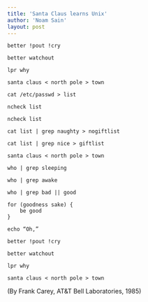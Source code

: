 ```yaml
---
title: 'Santa Claus learns Unix'
author: 'Noam Sain'
layout: post
---
```


    better !pout !cry

    better watchout

    lpr why

    santa claus < north pole > town

    cat /etc/passwd > list

    ncheck list

    ncheck list

    cat list | grep naughty > nogiftlist

    cat list | grep nice > giftlist

    santa claus < north pole > town

    who | grep sleeping

    who | grep awake

    who | grep bad || good

    for (goodness sake) {
        be good
    }

    echo “Oh,”

    better !pout !cry

    better watchout

    lpr why

    santa claus < north pole > town

(By Frank Carey, AT&amp;T Bell Laboratories, 1985)
